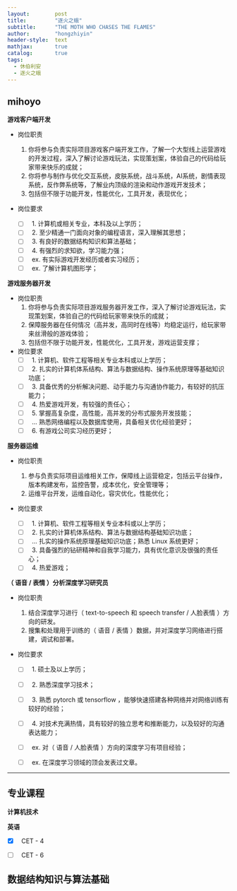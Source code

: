 ```yaml
---
layout:        post
title:         "逐火之蛾"
subtitle:      "THE MOTH WHO CHASES THE FLAMES"
author:        "hongzhiyin"
header-style:  text
mathjax:       true
catalog:       true
tags:
  - 休伯利安
  - 逐火之蛾 
---
```




## mihoyo

**游戏客户端开发**

- 岗位职责
  1. 你将参与负责实际项目游戏客户端开发工作，了解一个大型线上运营游戏的开发过程，深入了解讨论游戏玩法，实现策划案，体验自己的代码给玩家带来快乐的成就；
  2. 你将参与制作与优化交互系统，皮肤系统，战斗系统，AI系统，剧情表现系统，反作弊系统等，了解业内顶级的渲染和动作游戏开发技术；
  3. 包括但不限于功能开发，性能优化，工具开发，表现优化；

- 岗位要求
  - [ ] &nbsp; 1. 计算机或相关专业，本科及以上学历；
  - [ ] &nbsp; 2. 至少精通一门面向对象的编程语言，深入理解其思想；
  - [ ] &nbsp; 3. 有良好的数据结构知识和算法基础；
  - [ ] &nbsp; 4. 有强烈的求知欲，学习能力强；
  - [ ] &nbsp; ex. 有实际游戏开发经历或者实习经历；
  - [ ] &nbsp; ex. 了解计算机图形学；

**游戏服务器开发**

- 岗位职责
  1. 你将参与负责实际项目游戏服务器开发工作，深入了解讨论游戏玩法，实现策划案，体验自己的代码给玩家带来快乐的成就；
  2. 保障服务器在任何情况（高并发，高同时在线等）均稳定运行，给玩家带来丝滑般的游戏体验；
  3. 包括但不限于功能开发，性能优化，工具开发，游戏运营支撑；
- 岗位要求
  - [ ] &nbsp; 1. 计算机、软件工程等相关专业本科或以上学历；
  - [ ] &nbsp; 2. 扎实的计算机体系结构、算法与数据结构、操作系统原理等基础知识功底； 
  - [ ] &nbsp; 3. 具备优秀的分析解决问题、动手能力与沟通协作能力，有较好的抗压能力；
  - [ ] &nbsp; 4. 热爱游戏开发，有较强的责任心；
  - [ ] &nbsp; 5. 掌握高复杂度，高性能，高并发的分布式服务开发技能；
  - [ ] &nbsp; ... 熟悉网络编程以及数据库使用，具备相关优化经验更好；
  - [ ] &nbsp; 6. 有游戏公司实习经历更好；

**服务器运维**

- 岗位职责
  1. 参与负责实际项目运维相关工作，保障线上运营稳定，包括云平台操作，版本构建发布，监控告警，成本优化，安全管理等；
  2. 运维平台开发，运维自动化，容灾优化，性能优化；

- 岗位要求
  - [ ] &nbsp; 1. 计算机、软件工程等相关专业本科或以上学历；
  - [ ] &nbsp; 2. 扎实的计算机体系结构、算法与数据结构基础知识功底；
  - [ ] &nbsp; ... 扎实的操作系统原理基础知识功底；熟悉 Linux 系统更好；
  - [ ] &nbsp; 3. 具备强烈的钻研精神和自我学习能力，具有优化意识及很强的责任心；
  - [ ] &nbsp; 4. 热爱游戏；

**（ 语音 / 表情 ）分析深度学习研究员**

- 岗位职责
  1. 结合深度学习进行（ text-to-speech 和 speech transfer / 人脸表情 ）方向的研发。 
  2. 搜集和处理用于训练的（ 语音 / 表情 ）数据，并对深度学习网络进行搭建，调试和部署。

- 岗位要求
  - [ ] &nbsp; 1. 硕士及以上学历；
  - [ ] &nbsp; 2. 熟悉深度学习技术；
  - [ ] &nbsp; 3. 熟悉 pytorch 或 tensorflow ，能够快速搭建各种网络并对网络训练有较好的经验；
  - [ ] &nbsp; 4. 对技术充满热情，具有较好的独立思考和推断能力，以及较好的沟通表达能力；
  - [ ] &nbsp; ex. 对（ 语音 / 人脸表情 ）方向的深度学习有项目经验；
  - [ ] &nbsp; ex. 在深度学习领域的顶会发表过文章。



---



## 专业课程

**计算机技术**



**英语**

- [x] &nbsp; CET - 4
- [ ] &nbsp; CET - 6



## 数据结构知识与算法基础

